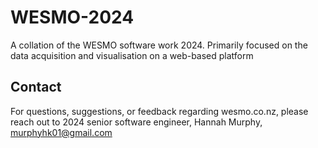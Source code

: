 # WESMO-2024
A collation of the WESMO software work 2024. Primarily focused on the data acquisition and visualisation on a web-based platform

## Contact
For questions, suggestions, or feedback regarding wesmo.co.nz, please reach out to 2024 senior software engineer, Hannah Murphy, murphyhk01@gmail.com